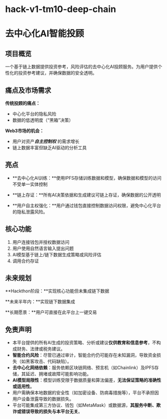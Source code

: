 # hack-v1-tm10-deep-chain

# 去中心化AI智能投顾

## 项目概览

一个基于链上数据提供投资参考，风险评估的去中心化AI投顾服务。为用户提供个性化的投资参考建议，并确保数据的安全透明。

## 痛点及市场需求

**传统投顾的痛点：**

- 中心化平台的隐私风险
- 数据的低透明度（“黑箱”决策）

**Web3市场的机会：**

- 用户对资产***自主控制权*** 的需求增长
- 链上数据丰富但缺乏AI驱动的分析工具

## 亮点

- **去中心化AI训练：**使用IPFS存储训练数据和模型，确保数据和模型的访问不受单一实体控制

- **链上存证：**所有AI决策依据和生成建议可链上存证，确保数据的公开透明

- **用户自主权强化：**用户通过钱包直接控制数据访问权限，避免中心化平台的隐私泄露风险。

## 核心功能

1. 用户连接钱包并授权数据访问
2. 用户使用自然语言输入提出问题
3. AI模型基于链上/链下数据生成策略或风险评估
4. 调用合约存证

## 未来规划

**Hackthon阶段：**实现核心功能但未集成链下数据

**未来半年内：**实现链下数据集成

**长期愿景：**用户可直接在此平台上一键交易

## 免责声明

- 本平台提供的所有AI生成的投资策略、分析或建议**仅供教育和信息参考**，不构成财务、法律或税务建议。
- **智能合约风险**：尽管已通过审计，智能合约仍可能存在未知漏洞，导致资金损失（如黑客攻击、代码缺陷）。
- **去中心化网络依赖**：服务依赖区块链网络、预言机（如Chainlink）及IPFS存储，其延迟、拥堵或故障可能影响功能。
- **AI模型局限性**：模型训练受限于数据质量和算法偏差，**无法保证策略的准确性或适用性**。
- 用户需确保本地数据的安全性（如加密设备、防病毒措施等），平台不承担因用户设备泄露导致的数据损失。
- 平台可能集成第三方协议、钱包（如MetaMask）或数据源，**其服务中断、欺诈或错误导致的损失与本平台无关**。
